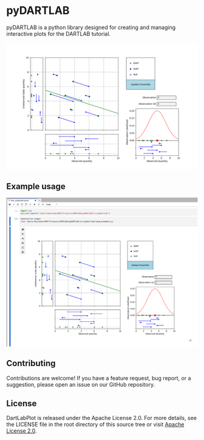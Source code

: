 # pyDARTLAB

pyDARTLAB is a python library designed for creating and managing interactive plots for the DARTLAB tutorial.


![Example twod](https://github.com/NCAR/pyDARTLAB/blob/main/docs/images/two_example.png?raw=true "twod_ensemble")


## Example usage
![running twod_enesmble.py](https://github.com/NCAR/pyDARTLAB/blob/main/docs/images/example_usage.png?raw=true "example usage")


## Contributing
Contributions are welcome! If you have a feature request, bug report, or a suggestion, please open an issue on our GitHub repository.

## License

DartLabPlot is released under the Apache License 2.0. For more details, see the LICENSE file in the root directory of this source tree or visit [Apache License 2.0](https://www.apache.org/licenses/LICENSE-2.0).